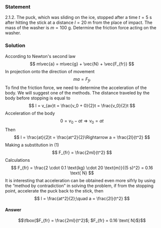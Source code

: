 ###  Statement 

$2.1.2.$ The puck, which was sliding on the ice, stopped after a time $t = 5\text{ s}$ after hitting the stick at a distance $l = 20\text{ m}$ from the place of impact. The mass of the washer is $m = 100\text{ g}$. Determine the friction force acting on the washer. 

### Solution

According to Newton's second law $$ m\vec{a} = m\vec{g} + \vec{N} + \vec{F_{fr}} $$ In projection onto the direction of movement $$ ma = F_{fr}\tag{1} $$ To find the friction force, we need to determine the acceleration of the body. We will suggest one of the methods. The distance traveled by the body before stopping is equal to $$ l = v_{av}t = \frac{v_0 + 0}{2}t = \frac{v_0}{2}t $$ Acceleration of the body $$ 0 = v_0 - at\Rightarrow v_0 = at $$ Then $$ l = \frac{at}{2}t = \frac{at^2}{2}\Rightarrow a = \frac{2l}{t^2} $$ Making a substitution in $(1)$ $$ F_{fr} = \frac{2ml}{t^2} $$ Calculations $$ F_{fr} = \frac{2 \cdot 0.1 \text{kg} \cdot 20 \text{m}}{(5 s)^2} = 0.16 \text{ N} $$ It is interesting that acceleration can be obtained even more sifrly by using the “method by contradiction” in solving the problem, if from the stopping point, accelerate the puck back to the stick, then $$ l = \frac{at^2}{2};\quad a = \frac{2l}{t^2} $$ 

#### Answer

$$\fbox{$F_{fr} = \frac{2ml}{t^2}$; $F_{fr} = 0.16 \text{ N}$}$$ 
